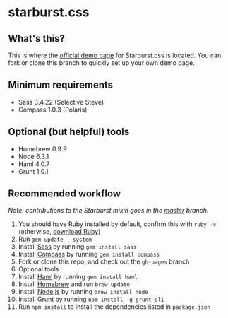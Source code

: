 # starburst.css

## What's this?
This is where the [official demo page](http://www.mattias.pw/starburst.css/) for Starburst.css is located. You can fork or clone this branch to quickly set up your own demo page.

## Minimum requirements
* Sass 3.4.22 (Selective Steve)
* Compass 1.0.3 (Polaris)

## Optional (but helpful) tools
* Homebrew 0.9.9
* Node 6.3.1
* Haml 4.0.7
* Grunt 1.0.1

## Recommended workflow
*Note: contributions to the Starburst mixin goes in the [master](https://github.com/pestbarn/starburst.css/tree/master) branch.*

1. You should have Ruby installed by default, confirm this with `ruby -v` (otherwise, [download Ruby](https://www.ruby-lang.org/en/documentation/installation/))
2. Run `gem update --system`
3. Install [Sass](http://sass-lang.com/install) by running `gem install sass`
4. Install [Compass](http://compass-style.org/install/) by running `gem install compass`
5. Fork or clone this repo, and check out the `gh-pages` branch
6. Optional tools
  1. Install [Haml](http://haml.info/download.html) by running `gem install haml`
  2. Install [Homebrew](http://brew.sh/) and run `brew update`
  3. Install [Node.js](https://nodejs.org/en/) by running `brew install node`
  4. Install [Grunt](http://gruntjs.com/getting-started) by running `npm install -g grunt-cli`
  5. Run `npm install` to install the dependencies listed in `package.json`
